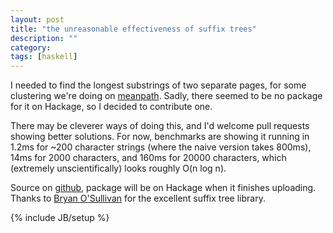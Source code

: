 ```yaml
---
layout: post
title: "the unreasonable effectiveness of suffix trees"
description: ""
category:
tags: [haskell]
---
```


I needed to find the longest substrings of two separate pages, for
some clustering we're doing on [meanpath](http://meanpath.com). Sadly,
there seemed to be no package for it on Hackage, so I decided to
contribute one.

There may be cleverer ways of doing this, and I'd welcome pull
requests showing better solutions. For now, benchmarks are showing it
running in 1.2ms for ~200 character strings (where the naive version
takes 800ms), 14ms for 2000 characters, and 160ms for 20000
characters, which (extremely unscientifically) looks roughly O(n log n).

Source on [github](http://github.com/mwotton/string-similarity),
package will be on Hackage when it finishes uploading. Thanks to
[Bryan O'Sullivan](www.serpentine.com) for the excellent suffix tree library.

{% include JB/setup %}
